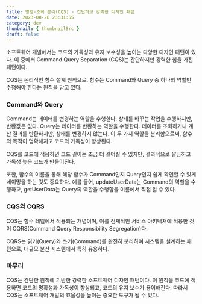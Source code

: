 ```yaml
---
title: 명령-조회 분리(CQS) - 간단하고 강력한 디자인 패턴
date: 2023-08-26 23:31:55
category: dev
thumbnail: { thumbnailSrc }
draft: false
---
```


소프트웨어 개발에서는 코드의 가독성과 유지 보수성을 높이는 다양한 디자인 패턴이 있다. 이 중에서 Command Query Separation (CQS)는 간단하지만 강력한 힘을 가진 패턴이다.

CQS는 논리적인 함수 설계 원칙으로, 함수는 Command와 Query 중 하나의 역할만 수행해야 한다는 원칙을 담고 있다.

### Command와 Query

Command는 데이터를 변경하는 역할을 수행한다. 상태를 바꾸는 작업을 수행하지만, 반환값은 없다.
Query는 데이터를 반환하는 역할을 수행한다. 데이터를 조회하거나 계산 결과를 반환하지만, 상태를 변경하지 않는다.
이 두 가지 역할을 분리함으로써, 함수의 목적이 명확해지고 코드의 가독성이 향상된다.

CQS를 코드에 적용하면 코드 길이는 조금 더 길어질 수 있지만, 결과적으로 깔끔하고 가독성 높은 코드가 만들어진다.

또한, 함수의 이름을 통해 해당 함수가 Command인지 Query인지 쉽게 확인할 수 있게 네이밍을 하는 것도 중요하다. 예를 들어, updateUserData는 Command의 역할을 수행하고, getUserData는 Query의 역할을 수행함을 이름에서 직접 알 수 있다.

### CQS와 CQRS

CQS는 함수 레벨에서 적용되는 개념이며, 이를 전체적인 서비스 아키텍처에 적용한 것이 CQRS(Command Query Responsibility Segregation)다.

CQRS는 읽기(Query)와 쓰기(Command)를 완전히 분리하여 시스템을 설계하는 패턴으로, 대규모 분산 시스템에서 특히 유용하다.

### 마무리

CQS는 간단한 원칙에 기반한 강력한 소프트웨어 디자인 패턴이다. 이 원칙을 코드에 적용하면 코드의 명확성과 가독성이 향상되고, 코드의 유지 보수가 용이해진다. 따라서 CQS는 소프트웨어 개발의 효율성을 높이는 중요한 도구가 될 수 있다.
